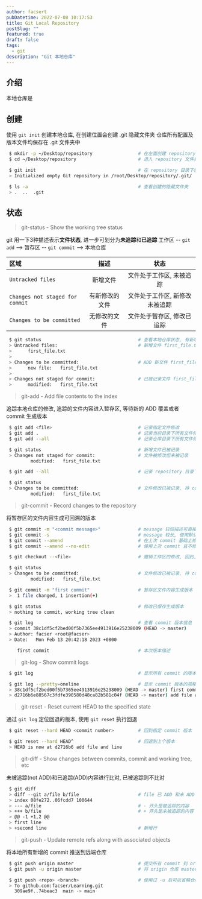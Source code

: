 ```yaml
---
author: facsert
pubDatetime: 2022-07-08 10:17:53
title: Git Local Repository
postSlug: ""
featured: true
draft: false
tags:
  - git
description: "Git 本地仓库"
---
```


<!--
 * @Author       : facsert
 * @Date         : 2022-07-08 10:17:53
 * @LastEditTime : 2022-12-15 23:00:54
 * @Description  : edit description
-->

## 介绍

本地仓库是

## 创建

使用 `git init` 创建本地仓库, 在创建位置会创建 .git 隐藏文件夹
仓库所有配置及版本文件均保存在 .git 文件夹中

```bash
 $ mkdir -p ~/Desktop/repository                 # 在左面创建 repository 文件夹
 $ cd ~/Desktop/repository                       # 进入 repository 文件夹

 $ git init                                      # 在 repository 目录下创建本地仓库
 > Initialized empty Git repository in /root/Desktop/repository/.git/

 $ ls -a                                         # 查看创建的隐藏文件夹
 > .  ..  .git
```

## 状态

> git-status - Show the working tree status

git 用一下3种描述表示**文件状态**, 进一步可划分为**未追踪**和**已追踪**
工作区 -- `git add` --> 暂存区 -- `git commit` --> 本地仓库

| 区域                            |      描述      |              状态              |
| :------------------------------ | :------------: | :----------------------------: |
| `Untracked files`               |    新增文件    |    文件处于工作区, 未被追踪    |
| `Changes not staged for commit` | 有新修改的文件 | 文件处于工作区, 新修改未被追踪 |
| `Changes to be committed`       |  无修改的文件  |   文件处于暂存区, 修改已追踪   |

```bash
 $ git status                                    # 查看本地仓库状态, 有新增文件未被记录
 > Untracked files:                              # 新增文件 first_file.txt
 >      first_file.txt
 >
 > Changes to be committed:                      # ADD 新文件 first_file.txt, 待 commit
 >      new file:   first_file.txt
 >
 > Changes not staged for commit:                # 已被记录文件 first_file.txt，又有新修改但未被记录
 >      modified:   first_file.txt
```

> git-add - Add file contents to the index

追踪本地仓库的修改, 追踪的文件内容进入暂存区, 等待新的 ADD 覆盖或者 commit 生成版本

```bash
 $ git add <file>                                # 记录指定文件修改
 $ git add .                                     # 记录当前目录下所有文件修改(上层文件未记录)
 $ git add --all                                 # 记录仓库目录下所有文件修改(推荐)

 $ git status                                    # 新增文件已被记录
 > Changes not staged for commit:                # 文件被修改但未被记录
         modified:   first_file.txt

 $ git add --all                                 # 记录 repository 目录下所有修改

 $ git status
 > Changes to be committed:                      # 文件修改已被记录, 待 commit
         modified:   first_file.txt
```

> git-commit - Record changes to the repository

将暂存区的文件内容生成可回溯的版本

```bash
 $ git commit -m "<commit message>"              # message 较短描述可直接填写
 $ git commit -s                                 # message 较长, 使用默认编辑器编辑 commit
 $ git commit --amend                            # 在上次 commit 基础上修改, 并替换原来的 commit
 $ git commit --amend --no-edit                  # 使用上次 commit 且不修改, 即本次 commit 和上次合并

 $ git checkout --<file>                         # 撤销工作区的修改, 回到上次 commit 状态

 $ git status
 > Changes to be committed:                      # 文件修改已被记录, 待 commit
         modified:   first_file.txt

 $ git commit -m "first commit"                  # 暂存区文件内容生成版本
 >  1 file changed, 1 insertion(+)

 $ git status                                    # 修改已保存生成版本
 > nothing to commit, working tree clean

 $ git log                                       # 查看 commit 版本信息
 > commit 38c1df5cf2bed00f5b7365ee4913916e25238009 (HEAD -> master)
 > Author: facser <root@facser>
 > Date:   Mon Feb 13 20:42:18 2023 +0800

    first commit                                 # 本次版本描述
```

> git-log - Show commit logs

```bash
 $ git log                                       # 显示所有 commit 的版本的详细信息

 $ git log --pretty=oneline                      # 显示 commit 版本的简略信息
 > 38c1df5cf2bed00f5b7365ee4913916e25238009 (HEAD -> master) first commit
 > d2716b6e88567c3fdfe390580d48ca82b581c04f (HEAD -> master) add file and line
```

> git-reset - Reset current HEAD to the specified state

通过 `git log` 定位回退的版本, 使用 `git reset` 执行回退

```bash
 $ git reset --hard HEAD <commit number>         # 回到指定 commit 版本

 $ git reset --hard HEAD^                        # 回退到上个版本
 > HEAD is now at d2716b6 add file and line
```

> git-diff - Show changes between commits, commit and working tree, etc

未被追踪(not ADD)和已追踪(ADD)内容进行比对, 已被追踪则不比对

```bash
 $ git diff
 > diff --git a/file b/file                      # file 已 ADD 和未 ADD 比对
 > index 08fe272..06fcdd7 100644
 > --- a/file                                    # - 开头是被追踪的内容
 > +++ b/file                                    # + 开头是未被追踪的内容
 > @@ -1 +1,2 @@
 > first line
 > +second line                                  # 新增行
```

> git-push - Update remote refs along with associated objects

将本地所有新增的 commit 推送到远端仓库

```bash
 $ git push origin master                        # 提交所有 commit 到 origin 仓库的 master 分支
 $ git push -u origin master                     # 将 origin 仓库 master 分支作为拉取和推送的默认值

 $ git push <repo> <branch>                      # 使用过 -u 后可以省略仓库和分支
 > To github.com:facser/Learning.git
   309ae9f..74beac3  main -> main
```
